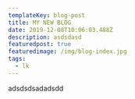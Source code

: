 ```yaml
---
templateKey: blog-post
title: MY NEW BLOG
date: 2019-12-08T10:06:03.488Z
description: asdsdasd
featuredpost: true
featuredimage: /img/blog-index.jpg
tags:
  - lk
---
```

adsdsdsadadsdd
